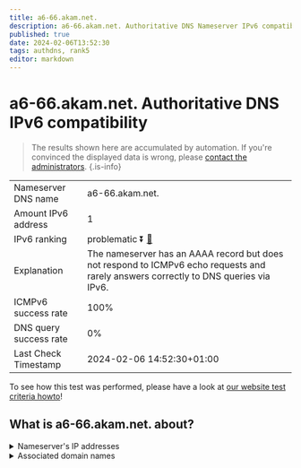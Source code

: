 ```yaml
---
title: a6-66.akam.net.
description: a6-66.akam.net. Authoritative DNS Nameserver IPv6 compatibility
published: true
date: 2024-02-06T13:52:30
tags: authdns, rank5
editor: markdown
---
```


# a6-66.akam.net. Authoritative DNS IPv6 compatibility

> The results shown here are accumulated by automation. If you're convinced the displayed data is wrong, please [contact the administrators](/howto/chat). 
{.is-info}




|   |   |
| - | - |
| Nameserver DNS name | a6-66.akam.net.
| Amount IPv6 address | 1
| IPv6 ranking | problematic :arrow_double_down: [🔗](/howto/ranking) |
| Explanation | The nameserver has an AAAA record but does not respond to ICMPv6 echo requests and rarely answers correctly to DNS queries via IPv6. |
| ICMPv6 success rate | 100%|
| DNS query success rate | 0% |
| Last Check Timestamp | 2024-02-06 14:52:30+01:00 |

To see how this test was performed, please have a look at [our website test criteria howto](/howto/testcriteria/authdns)!


## What is a6-66.akam.net. about?




<details>
<summary>Nameserver's IP addresses</summary>

2600:1401:1::42

</details>



<details>
<summary>Associated domain names</summary>

www.intuit.com

www.jeep.com

www.mizuho-fg.co.jp

www.unicreditgroup.eu

</details>
